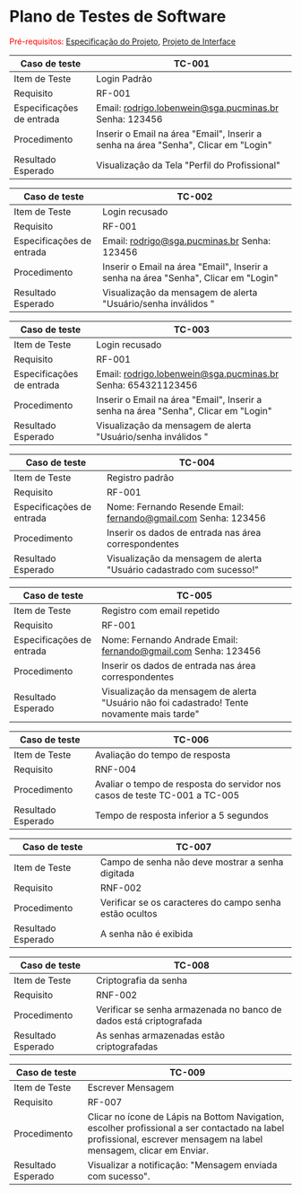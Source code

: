 # Plano de Testes de Software

<span style="color:red">Pré-requisitos: <a href="2-Especificação do Projeto.md"> Especificação do Projeto</a></span>, <a href="3-Projeto de Interface.md"> Projeto de Interface</a>

|Caso de teste | TC-001  |
|------|------------|
|Item de Teste | Login Padrão |
|Requisito | RF-001 |
|Especificações de entrada | Email: rodrigo.lobenwein@sga.pucminas.br Senha: 123456
|Procedimento | Inserir o Email na área "Email", Inserir a senha na área "Senha", Clicar em "Login" |
|Resultado Esperado | Visualização da Tela "Perfil do Profissional" |

|Caso de teste | TC-002  |
|------|------------|
|Item de Teste | Login recusado 
|Requisito | RF-001 |
|Especificações de entrada | Email: rodrigo@sga.pucminas.br Senha: 123456
|Procedimento | Inserir o Email na área "Email", Inserir a senha na área "Senha", Clicar em "Login" |
|Resultado Esperado | Visualização da mensagem de alerta "Usuário/senha inválidos " |

|Caso de teste | TC-003  |
|------|------------|
|Item de Teste | Login recusado 
|Requisito | RF-001 |
|Especificações de entrada | Email: rodrigo.lobenwein@sga.pucminas.br Senha: 654321123456
|Procedimento | Inserir o Email na área "Email", Inserir a senha na área "Senha", Clicar em "Login" |
|Resultado Esperado | Visualização da mensagem de alerta "Usuário/senha inválidos " |

|Caso de teste | TC-004  |
|------|------------|
|Item de Teste | Registro padrão 
|Requisito | RF-001 |
|Especificações de entrada | Nome: Fernando Resende Email: fernando@gmail.com Senha: 123456
|Procedimento | Inserir os dados de entrada nas área correspondentes |
|Resultado Esperado | Visualização da mensagem de alerta "Usuário cadastrado com sucesso!" |

|Caso de teste | TC-005  |
|------|------------|
|Item de Teste | Registro com email repetido 
|Requisito | RF-001 |
|Especificações de entrada | Nome: Fernando Andrade Email: fernando@gmail.com Senha: 123456
|Procedimento | Inserir os dados de entrada nas área correspondentes |
|Resultado Esperado | Visualização da mensagem de alerta "Usuário não foi cadastrado! Tente novamente mais tarde" |

|Caso de teste | TC-006 |
|------|------------|
|Item de Teste | Avaliação do tempo de resposta 
|Requisito | RNF-004 |
|Procedimento | Avaliar o tempo de resposta do servidor nos casos de teste TC-001 a TC-005 |
|Resultado Esperado | Tempo de resposta inferior a 5 segundos |

|Caso de teste | TC-007 |
|------|------------|
|Item de Teste | Campo de senha não deve mostrar a senha digitada 
|Requisito | RNF-002 |
|Procedimento | Verificar se os caracteres do campo senha estão ocultos  |
|Resultado Esperado | A senha não é exibida |

|Caso de teste | TC-008 |
|------|------------|
|Item de Teste | Criptografia da senha 
|Requisito | RNF-002 |
|Procedimento | Verificar se senha armazenada no banco de dados está criptografada  |
|Resultado Esperado | As senhas armazenadas estão criptografadas |
   
|Caso de teste | TC-009  |
|------|------------|
|Item de Teste | Escrever Mensagem |
|Requisito | RF-007 |
|Procedimento | Clicar no ícone de Lápis na Bottom Navigation, escolher profissional a ser contactado na label profissional, escrever mensagem na label mensagem, clicar em Enviar. |
|Resultado Esperado | Visualizar a notificação: "Mensagem enviada com sucesso". |

